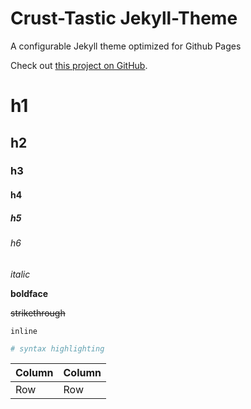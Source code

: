 # Crust-Tastic Jekyll-Theme
A configurable Jekyll theme optimized for Github Pages

Check out [this project on GitHub](https://github.com/regulad/crust-tastic).

# h1

## h2

### h3

#### h4

##### h5

###### h6

*italic*

**boldface**

~~strikethrough~~

`inline`

```yaml
# syntax highlighting
```

Column | Column
--- | ---
Row | Row
